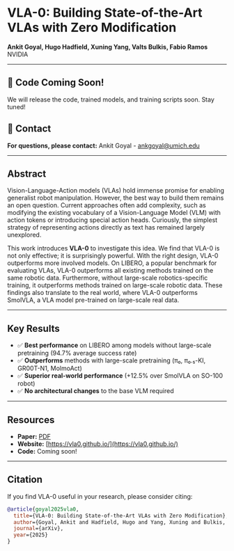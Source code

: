 # VLA-0: Building State-of-the-Art VLAs with Zero Modification

**Ankit Goyal, Hugo Hadfield, Xuning Yang, Valts Bulkis, Fabio Ramos**
NVIDIA

---

## :rocket: Code Coming Soon!

We will release the code, trained models, and training scripts soon. Stay tuned!

## :e-mail: Contact

**For questions, please contact:**
Ankit Goyal - [ankgoyal@umich.edu](mailto:ankgoyal@umich.edu)

---

## Abstract

Vision-Language-Action models (VLAs) hold immense promise for enabling generalist robot manipulation. However, the best way to build them remains an open question. Current approaches often add complexity, such as modifying the existing vocabulary of a Vision-Language Model (VLM) with action tokens or introducing special action heads. Curiously, the simplest strategy of representing actions directly as text has remained largely unexplored.

This work introduces **VLA-0** to investigate this idea. We find that VLA-0 is not only effective; it is surprisingly powerful. With the right design, VLA-0 outperforms more involved models. On LIBERO, a popular benchmark for evaluating VLAs, VLA-0 outperforms all existing methods trained on the same robotic data. Furthermore, without large-scale robotics-specific training, it outperforms methods trained on large-scale robotic data. These findings also translate to the real world, where VLA-0 outperforms SmolVLA, a VLA model pre-trained on large-scale real data.

---

## Key Results

- :white_check_mark: **Best performance** on LIBERO among models without large-scale pretraining (94.7% average success rate)
- :white_check_mark: **Outperforms** methods with large-scale pretraining (π₀, π₀.₅-KI, GR00T-N1, MolmoAct)
- :white_check_mark: **Superior real-world performance** (+12.5% over SmolVLA on SO-100 robot)
- :white_check_mark: **No architectural changes** to the base VLM required

---

## Resources

- **Paper:** [PDF](https://vla0.github.io/data/root.pdf)
- **Website:** [https://vla0.github.io/](https://vla0.github.io/)
- **Code:** Coming soon!

---

## Citation

If you find VLA-0 useful in your research, please consider citing:

```bibtex
@article{goyal2025vla0,
  title={VLA-0: Building State-of-the-Art VLAs with Zero Modification},
  author={Goyal, Ankit and Hadfield, Hugo and Yang, Xuning and Bulkis, Valts and Ramos, Fabio},
  journal={arXiv},
  year={2025}
}
```
